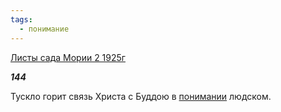 ```yaml
---
tags:
  - понимание
---
```

[Листы сада Мории 2 1925г](https://127.0.0.1:4002/agni/1925)

___144___

Тускло горит связь Христа с Буддою в [понимании](../../../tags/#понимание) людском.   

